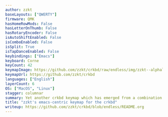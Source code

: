 ```yaml
---
author: zzkt
baseLayouts: ["QWERTY"]
firmware: QMK
hasHomeRowMods: False
hasLetterOnThumb: False
hasRotaryEncoder: False
isAutoShiftEnabled: False
isComboEnabled: False
isSplit: True
isTapDanceEnabled: False
keybindings: ["Emacs"]
keyboard: Corne
keyCount: 42
keymapImage: https://github.com/zzkt/crkbd/raw/endless/img/zzkt--alphalikes.png
keymapUrl: https://github.com/zzkt/crkbd
languages: ["English"]
layerCount: 6
OS: ["MacOS", "Linux"]
stagger: columnar
summary: Yet another crkbd keymap which has emerged from a combination of writing and programming using Emacs on MacOS and Linux. The numeric layer has numbers on the home row and shifted symbols on the first row, with commonly used brackets on the third row symmetrically between sides. The emacs layer(s) provide both command and prefix keys. 
title: "zzkt's emacs-centric keymap for the crkbd"
writeup: https://github.com/zzkt/crkbd/blob/endless/README.org
---
```

